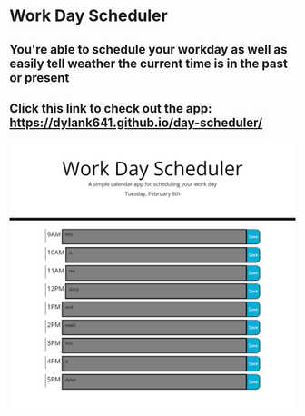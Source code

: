 # Work Day Scheduler

## You're able to schedule your workday as well as easily tell weather the current time is in the past or present

## Click this link to check out the app: https://dylank641.github.io/day-scheduler/

![image](./assets/images/word-day-scheduler.png)
